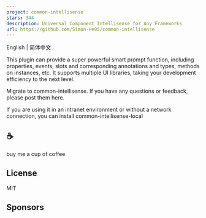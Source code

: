 ```yaml
---
project: common-intellisense
stars: 344
description: Universal Component Intellisense for Any Frameworks
url: https://github.com/Simon-He95/common-intellisense
---
```


English | 简体中文

This plugin can provide a super powerful smart prompt function, including properties, events, slots and corresponding annotations and types, methods on instances, etc. It supports multiple UI libraries, taking your development efficiency to the next level.

Migrate to common-intellisense. If you have any questions or feedback, please post them here.

If you are using it in an intranet environment or without a network connection, you can install common-intellisense-local

☕
-

buy me a cup of coffee

License
-------

MIT

Sponsors
--------
